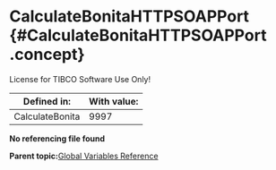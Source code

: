 # CalculateBonitaHTTPSOAPPort {#CalculateBonitaHTTPSOAPPort .concept}

License for TIBCO Software Use Only!

|Defined in:|With value:|
|-----------|-----------|
|CalculateBonita|9997|

**No referencing file found**

**Parent topic:**[Global Variables Reference](../../../crossref/globVars/globVarsRef/GV_globVarsRef.md)


